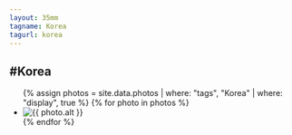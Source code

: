 ```yaml
---
layout: 35mm
tagname: Korea
tagurl: korea
---
```


<div class="page 35mm korea">
    <h2>#Korea</h2>
        <ul class="photo-list">
            {% assign photos = site.data.photos
            | where: "tags", "Korea"
            | where: "display", true
            %}
            {% for photo in photos %}
            <li class="photo-item jeehye-aos">
                <a class="post-link" disabled>
                <img alt="{{ photo.alt }}" src="{{ photo.link }}">
                </a>
            </li>
            {% endfor %}
        </ul>
</div>
